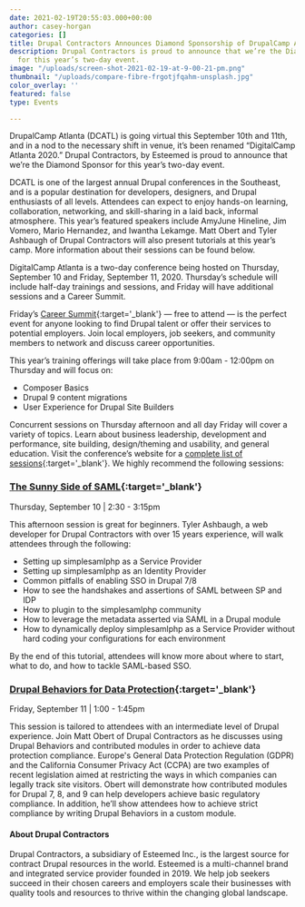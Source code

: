 ```yaml
---
date: 2021-02-19T20:55:03.000+00:00
author: casey-horgan
categories: []
title: Drupal Contractors Announces Diamond Sponsorship of DrupalCamp Atlanta 2020
description: Drupal Contractors is proud to announce that we’re the Diamond Sponsor
  for this year’s two-day event.
image: "/uploads/screen-shot-2021-02-19-at-9-00-21-pm.png"
thumbnail: "/uploads/compare-fibre-frgotjfqahm-unsplash.jpg"
color_overlay: ''
featured: false
type: Events

---
```

DrupalCamp Atlanta (DCATL) is going virtual this September 10th and 11th, and in a nod to the necessary shift in venue, it’s been renamed “DigitalCamp Atlanta 2020.” Drupal Contractors, by Esteemed is proud to announce that we’re the Diamond Sponsor for this year’s two-day event.

DCATL is one of the largest annual Drupal conferences in the Southeast, and is a popular destination for developers, designers, and Drupal enthusiasts of all levels. Attendees can expect to enjoy hands-on learning, collaboration, networking, and skill-sharing in a laid back, informal atmosphere. This year’s featured speakers include AmyJune Hineline, Jim Vomero, Mario Hernandez, and Iwantha Lekamge. Matt Obert and Tyler Ashbaugh of Drupal Contractors will also present tutorials at this year’s camp. More information about their sessions can be found below.

DigitalCamp Atlanta is a two-day conference being hosted on Thursday, September 10 and Friday, September 11, 2020. Thursday’s schedule will include half-day trainings and sessions, and Friday will have additional sessions and a Career Summit.

Friday’s [Career Summit](https://www.drupalcampatlanta.com/2020/career-summit){:target='_blank'} — free to attend — is the perfect event for anyone looking to find Drupal talent or offer their services to potential employers. Join local employers, job seekers, and community members to network and discuss career opportunities.

This year’s training offerings will take place from 9:00am - 12:00pm on Thursday and will focus on:

* Composer Basics
* Drupal 9 content migrations
* User Experience for Drupal Site Builders

Concurrent sessions on Thursday afternoon and all day Friday will cover a variety of topics. Learn about business leadership, development and performance, site building, design/theming and usability, and general education. Visit the conference’s website for a [complete list of sessions](https://www.drupalcampatlanta.com/){:target='_blank'}. We highly recommend the following sessions:

### [The Sunny Side of SAML](https://www.drupalcampatlanta.com/2020/sessions/sunny-side-saml){:target='_blank'}

Thursday, September 10 | 2:30 - 3:15pm

This afternoon session is great for beginners. Tyler Ashbaugh, a web developer for Drupal Contractors with over 15 years experience, will walk attendees through the following:

* Setting up simplesamlphp as a Service Provider
* Setting up simplesamlphp as an Identity Provider
* Common pitfalls of enabling SSO in Drupal 7/8
* How to see the handshakes and assertions of SAML between SP and IDP
* How to plugin to the simplesamlphp community
* How to leverage the metadata asserted via SAML in a Drupal module
* How to dynamically deploy simplesamlphp as a Service Provider without hard coding your configurations for each environment

By the end of this tutorial, attendees will know more about where to start, what to do, and how to tackle SAML-based SSO.

### [Drupal Behaviors for Data Protection](https://www.drupalcampatlanta.com/2020/sessions/drupal-behaviors-data-protection){:target='_blank'}

Friday, September 11 | 1:00 - 1:45pm

This session is tailored to attendees with an intermediate level of Drupal experience. Join Matt Obert of Drupal Contractors as he discusses using Drupal Behaviors and contributed modules in order to achieve data protection compliance. Europe's General Data Protection Regulation (GDPR) and the California Consumer Privacy Act (CCPA) are two examples of recent legislation aimed at restricting the ways in which companies can legally track site visitors. Obert will demonstrate how contributed modules for Drupal 7, 8, and 9 can help developers achieve basic regulatory compliance. In addition, he’ll show attendees how to achieve strict compliance by writing Drupal Behaviors in a custom module.

#### About Drupal Contractors

Drupal Contractors, a subsidiary of Esteemed Inc., is the largest source for contract Drupal resources in the world. Esteemed is a multi-channel brand and integrated service provider founded in 2019. We help job seekers succeed in their chosen careers and employers scale their businesses with quality tools and resources to thrive within the changing global landscape.